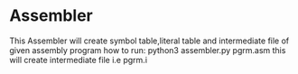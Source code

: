# Assembler
This Assembler will create symbol table,literal table and intermediate file of given assembly program
how to run:
	python3 assembler.py pgrm.asm
	this will create intermediate file i.e pgrm.i
	
